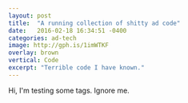 ```yaml
---
layout: post
title:  "A running collection of shitty ad code"
date:   2016-02-18 16:34:51 -0400
categories: ad-tech
image: http://gph.is/1imWTKF
overlay: brown
vertical: Code
excerpt: "Terrible code I have known."
---
```


Hi, I'm testing some tags. Ignore me.
